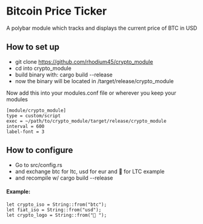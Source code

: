 
# Bitcoin Price Ticker

A polybar module which tracks and displays the current price of BTC in USD

## How to set up

 * git clone https://github.com/rhodium45/crypto_module
 * cd into crypto_module
 * build binary with: cargo build --release
 * now the binary will be located in /target/release/crypto_module

 Now add this into your modules.conf file or wherever you keep your modules

```
[module/crypto_module]
type = custom/script
exec = ~/path/to/crypto_module/target/release/crypto_module
interval = 600
label-font = 3
```

## How to configure
 
 * Go to src/config.rs
 * and exchange btc for ltc, usd for eur and  for LTC example
 * and recompile w/ cargo build --release

#### Example:

```
let crypto_iso = String::from("btc");
let fiat_iso = String::from("usd");
let crypto_logo = String::from(" ");
``` 